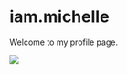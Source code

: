 # iam.michelle
Welcome to my profile page.

<a href="https://codeclimate.com/github/fernandezmn/iam.michelle" target="_blank"><img src="https://codeclimate.com/github/fernandezmn/iam.michelle/badges/issue_count.svg" /></a>
